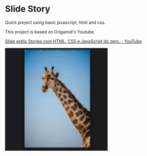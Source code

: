 # Slide Story

Quick project using basic javascript, html and css.



This project is based on Origamid's Youtube.

[Slide estilo Stories com HTML, CSS e JavaScript do zero. - YouTube](https://www.youtube.com/watch?v=VaSr6uixmb0)



<img title="" src="./demo.gif" alt="" width="338" data-align="center">
